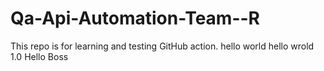 # Qa-Api-Automation-Team--R
This repo is for learning and testing GitHub action.
hello world
hello wrold 1.0
Hello Boss
